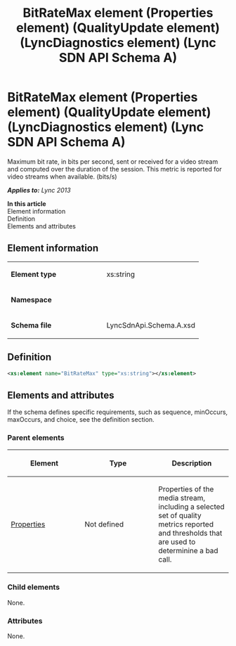 ﻿---
title: BitRateMax element (Properties element) (QualityUpdate element) (LyncDiagnostics element) (Lync SDN API Schema A)
TOCTitle: BitRateMax element
ms:assetid: 1d353424-fe4b-44f6-510d-4fb3c81ede05
ms:mtpsurl: https://msdn.microsoft.com/en-us/library/Dn455003(v=office.15)
ms:contentKeyID: 57260879
ms.date: 07/24/2014
mtps_version: v=office.15
dev_langs:
- xml
---

# BitRateMax element (Properties element) (QualityUpdate element) (LyncDiagnostics element) (Lync SDN API Schema A)

Maximum bit rate, in bits per second, sent or received for a video stream and computed over the duration of the session. This metric is reported for video streams when available. (bits/s)


_**Applies to:** Lync 2013_

**In this article**  
Element information  
Definition  
Elements and attributes  

## Element information

<table>
<colgroup>
<col style="width: 50%" />
<col style="width: 50%" />
</colgroup>
<tbody>
<tr class="odd">
<td><p><strong>Element type</strong></p></td>
<td><p>xs:string</p></td>
</tr>
<tr class="even">
<td><p><strong>Namespace</strong></p></td>
<td><p></p></td>
</tr>
<tr class="odd">
<td><p><strong>Schema file</strong></p></td>
<td><p>LyncSdnApi.Schema.A.xsd</p></td>
</tr>
</tbody>
</table>


## Definition

``` xml
<xs:element name="BitRateMax" type="xs:string"></xs:element>
```

## Elements and attributes

If the schema defines specific requirements, such as sequence, minOccurs, maxOccurs, and choice, see the definition section.

### Parent elements

<table>
<colgroup>
<col style="width: 33%" />
<col style="width: 33%" />
<col style="width: 33%" />
</colgroup>
<thead>
<tr class="header">
<th><p>Element</p></th>
<th><p>Type</p></th>
<th><p>Description</p></th>
</tr>
</thead>
<tbody>
<tr class="odd">
<td><p><a href="properties-element-qualityupdate-element-lyncdiagnostics-element-lync-sdn-api-schema-a.md">Properties</a></p></td>
<td><p>Not defined</p></td>
<td><p>Properties of the media stream, including a selected set of quality metrics reported and thresholds that are used to determinine a bad call.</p></td>
</tr>
</tbody>
</table>


### Child elements

None.

### Attributes

None.

